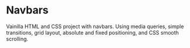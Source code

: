 # Navbars

Vainilla HTML and CSS project with navbars. Using media queries, simple transitions, grid layout, absolute and fixed positioning, and CSS smooth scrolling.
